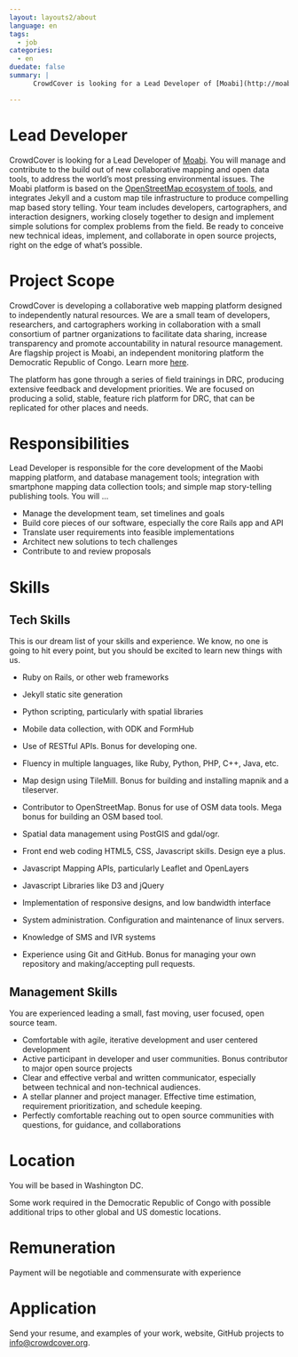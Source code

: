 ```yaml
---
layout: layouts2/about
language: en
tags:
  - job
categories:
  - en
duedate: false
summary: |
      CrowdCover is looking for a Lead Developer of [Moabi](http://moabi.org). You will manage and contribute to the build out of new collaborative mapping and open data tools, to address the world’s most pressing environmental issues. The Moabi platform is based on the [OpenStreetMap ecosystem of tools](http://vimeo.com/92001606#t=13m4s), and integrates Jekyll and a custom map tile infrastructure to produce compelling map based story telling. Your team includes developers, cartographers, and interaction designers, working closely together to design and implement simple solutions for complex problems from the field. Be ready to conceive new technical ideas, implement, and collaborate in open source projects, right on the edge of what’s possible.

---
```

# Lead Developer

CrowdCover is looking for a Lead Developer of [Moabi](http://moabi.org). You will manage and contribute to the build out of new collaborative mapping and open data tools, to address the world’s most pressing environmental issues. The Moabi platform is based on the [OpenStreetMap ecosystem of tools](http://vimeo.com/92001606#t=13m4s), and integrates Jekyll and a custom map tile infrastructure to produce compelling map based story telling. Your team includes developers, cartographers, and interaction designers, working closely together to design and implement simple solutions for complex problems from the field. Be ready to conceive new technical ideas, implement, and collaborate in open source projects, right on the edge of what’s possible.

# Project Scope

CrowdCover is developing a collaborative web mapping platform designed to independently natural resources.  We are a small team of developers, researchers, and cartographers working in collaboration with a small consortium of partner organizations to facilitate data sharing, increase transparency and promote accountability in natural resource management. Are flagship project is Moabi, an independent monitoring platform the Democratic Republic of Congo. Learn more [here](http://rdc.moabi.org/about/en/).

The platform has gone through a series of field trainings in DRC, producing extensive feedback and development priorities. We are focused on producing a solid, stable, feature rich platform for DRC, that can be replicated for other places and needs.

# Responsibilities

Lead Developer is responsible for the core development of the Maobi mapping platform, and database management tools; integration with smartphone mapping data collection tools; and simple map story-telling publishing tools. You will ...

* Manage the development team, set timelines and goals
* Build core pieces of our software, especially the core Rails app and API
* Translate user requirements into feasible implementations
* Architect new solutions to tech challenges
* Contribute to and review proposals

# Skills

## Tech Skills

This is our dream list of your skills and experience. We know, no one is going to hit every point, but you should be excited to learn new things with us.

* Ruby on Rails, or other web frameworks
* Jekyll static site generation
* Python scripting, particularly with spatial libraries
* Mobile data collection, with ODK and FormHub
* Use of RESTful APIs. Bonus for developing one.
* Fluency in multiple languages, like Ruby, Python, PHP, C++, Java, etc.

* Map design using TileMill. Bonus for building and installing mapnik and a tileserver.
* Contributor to OpenStreetMap. Bonus for use of OSM data tools. Mega bonus for building an OSM based tool.
* Spatial data management using PostGIS and gdal/ogr.

* Front end web coding HTML5, CSS, Javascript skills. Design eye a plus.
* Javascript Mapping APIs, particularly Leaflet and OpenLayers
* Javascript Libraries like D3 and jQuery
* Implementation of responsive designs, and low bandwidth interface

* System administration. Configuration and maintenance of linux servers.
* Knowledge of SMS and IVR systems
* Experience using Git and GitHub. Bonus for managing your own repository and making/accepting pull requests.

## Management Skills

You are experienced leading a small, fast moving, user focused, open source team.

* Comfortable with agile, iterative development and user centered development
* Active participant in developer and user communities. Bonus contributor to major open source projects
* Clear and effective verbal and written communicator, especially between technical and non-technical audiences.
* A stellar planner and project manager. Effective time estimation, requirement prioritization, and schedule keeping.
* Perfectly comfortable reaching out to open source communities with questions, for guidance, and collaborations

# Location

You will be based in Washington DC.

Some work required in the Democratic Republic of Congo with possible additional trips to other global and US domestic locations.

# Remuneration

Payment will be negotiable and commensurate with experience

# Application

Send your resume, and examples of your work, website, GitHub projects to [info@crowdcover.org](mailto:info@crowdcover.org).
